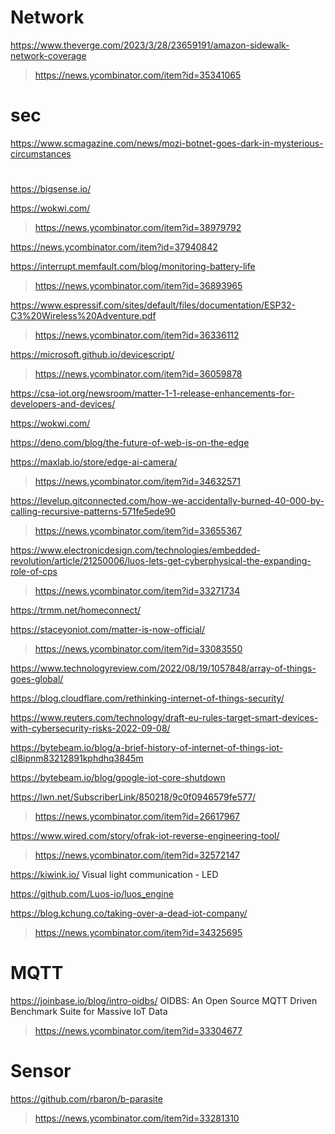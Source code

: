 # Network
https://www.theverge.com/2023/3/28/23659191/amazon-sidewalk-network-coverage
> https://news.ycombinator.com/item?id=35341065

# sec
https://www.scmagazine.com/news/mozi-botnet-goes-dark-in-mysterious-circumstances

#
https://bigsense.io/

https://wokwi.com/
> https://news.ycombinator.com/item?id=38979792

https://news.ycombinator.com/item?id=37940842

https://interrupt.memfault.com/blog/monitoring-battery-life
> https://news.ycombinator.com/item?id=36893965

https://www.espressif.com/sites/default/files/documentation/ESP32-C3%20Wireless%20Adventure.pdf
> https://news.ycombinator.com/item?id=36336112

https://microsoft.github.io/devicescript/
> https://news.ycombinator.com/item?id=36059878

https://csa-iot.org/newsroom/matter-1-1-release-enhancements-for-developers-and-devices/

https://wokwi.com/

https://deno.com/blog/the-future-of-web-is-on-the-edge

https://maxlab.io/store/edge-ai-camera/
> https://news.ycombinator.com/item?id=34632571

https://levelup.gitconnected.com/how-we-accidentally-burned-40-000-by-calling-recursive-patterns-571fe5ede90
> https://news.ycombinator.com/item?id=33655367

https://www.electronicdesign.com/technologies/embedded-revolution/article/21250006/luos-lets-get-cyberphysical-the-expanding-role-of-cps
> https://news.ycombinator.com/item?id=33271734

https://trmm.net/homeconnect/

https://staceyoniot.com/matter-is-now-official/
> https://news.ycombinator.com/item?id=33083550

https://www.technologyreview.com/2022/08/19/1057848/array-of-things-goes-global/

https://blog.cloudflare.com/rethinking-internet-of-things-security/

https://www.reuters.com/technology/draft-eu-rules-target-smart-devices-with-cybersecurity-risks-2022-09-08/

https://bytebeam.io/blog/a-brief-history-of-internet-of-things-iot-cl8ipnm83212891kphdhq3845m

https://bytebeam.io/blog/google-iot-core-shutdown

https://lwn.net/SubscriberLink/850218/9c0f0946579fe577/
> https://news.ycombinator.com/item?id=26617967

https://www.wired.com/story/ofrak-iot-reverse-engineering-tool/
> https://news.ycombinator.com/item?id=32572147

https://kiwink.io/ Visual light communication - LED

https://github.com/Luos-io/luos_engine

https://blog.kchung.co/taking-over-a-dead-iot-company/
> https://news.ycombinator.com/item?id=34325695

# MQTT
https://joinbase.io/blog/intro-oidbs/ OIDBS: An Open Source MQTT Driven Benchmark Suite for Massive IoT Data
> https://news.ycombinator.com/item?id=33304677

# Sensor
https://github.com/rbaron/b-parasite
> https://news.ycombinator.com/item?id=33281310